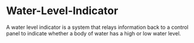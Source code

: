# Water-Level-Indicator
A water level indicator is a system that relays information back to a control panel  to indicate whether a body of water has a high or low water level. 
